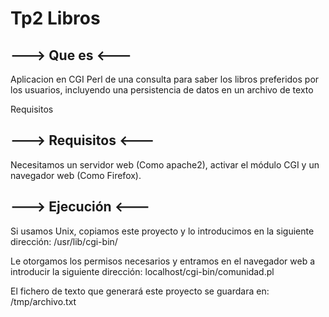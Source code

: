 # Tp2 Libros
                                               
## **---> Que es <---**

Aplicacion en CGI Perl de una consulta para saber los libros preferidos por los usuarios, incluyendo una persistencia 
de datos en un archivo de texto

Requisitos

## **---> Requisitos <---**

Necesitamos un servidor web (Como apache2), activar el módulo CGI y un navegador web (Como Firefox).

## **---> Ejecución <---**

Si usamos Unix, copiamos este proyecto y lo introducimos en la siguiente dirección: /usr/lib/cgi-bin/

Le otorgamos los permisos necesarios y entramos en el navegador web a introducir la siguiente dirección: localhost/cgi-bin/comunidad.pl

El fichero de texto que generará este proyecto se guardara en: /tmp/archivo.txt                                         
